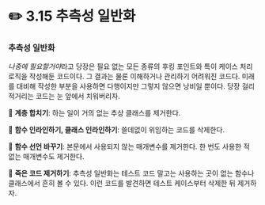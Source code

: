 # ✏️ 3.15 추측성 일반화

### 추측성 일반화

_나중에 필요할거&#xC57C;_&#xB77C;고 당장은 필요 없는 모든 종류의 후킹 포인트와 특이 케이스 처리 로직을 작성해둔 코드이다. 그 결과는 물론 이해하거나 관리하기 어려워진 코드다. 미래를 대비해 작성한 부분을 사용하면 다행이지만 그렇지 않으면 낭비일 뿐이다. 당장 걸리적거리는 코드는 눈 앞에서 치워버리자.

📍 **계층 합치기**: 하는 일이 거의 없는 추상 클래스를 제거한다.

📍 **함수 인라인하기, 클래스 인라인하기**: 쓸데없이 위임하는 코드를 삭제한다.

📍 **함수 선언 바꾸기**: 본문에서 사용되지 않는 매개변수를 제거한다. 한 번도 사용한 적 없는 매개변수도 제거한다.

📍 **죽은 코드 제거하기**: 추측성 일반화는 테스트 코드 말고는 사용하는 곳이 없는 함수나 클래스에서 흔히 볼 수 있다. 이런 코드를 발견하면 테스트 케이스부터 삭제한 뒤 제거하자.
